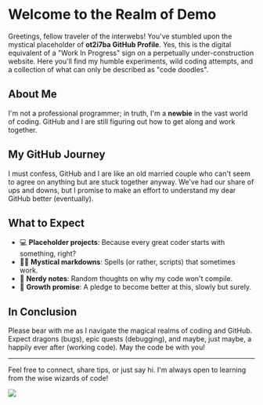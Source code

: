 # Welcome to the Realm of Demo
Greetings, fellow traveler of the interwebs! You've stumbled upon the mystical placeholder of **ot2i7ba GitHub Profile**. Yes, this is the digital equivalent of a "Work In Progress" sign on a perpetually under-construction website. Here you'll find my humble experiments, wild coding attempts, and a collection of what can only be described as "code doodles".

## About Me
I'm not a professional programmer; in truth, I'm a **newbie** in the vast world of coding. GitHub and I are still figuring out how to get along and work together.

## My GitHub Journey
I must confess, GitHub and I are like an old married couple who can't seem to agree on anything but are stuck together anyway. We've had our share of ups and downs, but I promise to make an effort to understand my dear GitHub better (eventually).

## What to Expect
- 💻 **Placeholder projects**: Because every great coder starts with something, right?
- 🧙‍♂️ **Mystical markdowns**: Spells (or rather, scripts) that sometimes work.
- 🤖 **Nerdy notes**: Random thoughts on why my code won't compile.
- 🌱 **Growth promise**: A pledge to become better at this, slowly but surely.

## In Conclusion
Please bear with me as I navigate the magical realms of coding and GitHub. Expect dragons (bugs), epic quests (debugging), and maybe, just maybe, a happily ever after (working code).
May the code be with you!

---
Feel free to connect, share tips, or just say hi. I'm always open to learning from the wise wizards of code!


[![](https://visitcount.itsvg.in/api?id=ot2i7ba&label=Profile%20Views&color=12&icon=3&pretty=false)](https://visitcount.itsvg.in)

<!--
**ot2i7ba/ot2i7ba** is a ✨ _special_ ✨ repository because its `README.md` (this file) appears on your GitHub profile.

Here are some ideas to get you started:

- 🔭 I’m currently working on ...
- 🌱 I’m currently learning ...
- 👯 I’m looking to collaborate on ...
- 🤔 I’m looking for help with ...
- 💬 Ask me about ...
- 📫 How to reach me: ...
- 😄 Pronouns: ...
- ⚡ Fun fact: ...
-->
